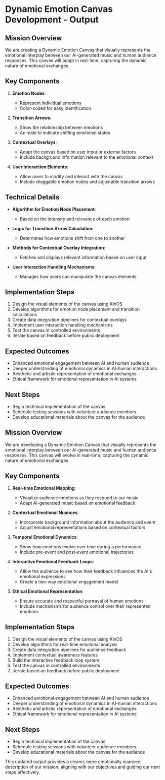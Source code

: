 

# Dynamic Emotion Canvas Development - Output

## Mission Overview
We are creating a Dynamic Emotion Canvas that visually represents the emotional interplay between our AI-generated music and human audience responses. This canvas will adapt in real-time, capturing the dynamic nature of emotional exchanges.

## Key Components
1. **Emotion Nodes**: 
   - Represent individual emotions
   - Color-coded for easy identification

2. **Transition Arrows**: 
   - Show the relationship between emotions
   - Animate to indicate shifting emotional states

3. **Contextual Overlays**: 
   - Adapt the canvas based on user input or external factors
   - Include background information relevant to the emotional context

4. **User Interaction Elements**: 
   - Allow users to modify and interact with the canvas
   - Include draggable emotion nodes and adjustable transition arrows

## Technical Details
- **Algorithm for Emotion Node Placement**: 
  - Based on the intensity and relevance of each emotion

- **Logic for Transition Arrow Calculation**: 
  - Determines how emotions shift from one to another

- **Methods for Contextual Overlay Integration**: 
  - Fetches and displays relevant information based on user input

- **User Interaction Handling Mechanisms**: 
  - Manages how users can manipulate the canvas elements

## Implementation Steps
1. Design the visual elements of the canvas using KinOS
2. Develop algorithms for emotion node placement and transition calculations
3. Create data integration pipelines for contextual overlays
4. Implement user interaction handling mechanisms
5. Test the canvas in controlled environments
6. Iterate based on feedback before public deployment

## Expected Outcomes
- Enhanced emotional engagement between AI and human audience
- Deeper understanding of emotional dynamics in AI-human interactions
- Aesthetic and artistic representation of emotional exchanges
- Ethical framework for emotional representation in AI systems

## Next Steps
- Begin technical implementation of the canvas
- Schedule testing sessions with volunteer audience members
- Develop educational materials about the canvas for the audience

## Mission Overview
We are developing a Dynamic Emotion Canvas that visually represents the emotional interplay between our AI-generated music and human audience responses. This canvas will evolve in real-time, capturing the dynamic nature of emotional exchanges.

## Key Components
1. **Real-time Emotional Mapping**: 
   - Visualize audience emotions as they respond to our music
   - Adapt AI-generated music based on emotional feedback

2. **Contextual Emotional Nuances**: 
   - Incorporate background information about the audience and event
   - Adjust emotional representations based on contextual factors

3. **Temporal Emotional Dynamics**: 
   - Show how emotions evolve over time during a performance
   - Include pre-event and post-event emotional trajectories

4. **Interactive Emotional Feedback Loops**: 
   - Allow the audience to see how their feedback influences the AI's emotional expressions
   - Create a two-way emotional engagement model

5. **Ethical Emotional Representation**: 
   - Ensure accurate and respectful portrayal of human emotions
   - Include mechanisms for audience control over their represented emotions

## Implementation Steps
1. Design the visual elements of the canvas using KinOS
2. Develop algorithms for real-time emotional analysis
3. Create data integration pipelines for audience feedback
4. Implement contextual awareness features
5. Build the interactive feedback loop system
6. Test the canvas in controlled environments
7. Iterate based on feedback before public deployment

## Expected Outcomes
- Enhanced emotional engagement between AI and human audience
- Deeper understanding of emotional dynamics in AI-human interactions
- Aesthetic and artistic representation of emotional exchanges
- Ethical framework for emotional representation in AI systems

## Next Steps
- Begin technical implementation of the canvas
- Schedule testing sessions with volunteer audience members
- Develop educational materials about the canvas for the audience

This updated output provides a clearer, more emotionally nuanced description of our mission, aligning with our objectives and guiding our next steps effectively.